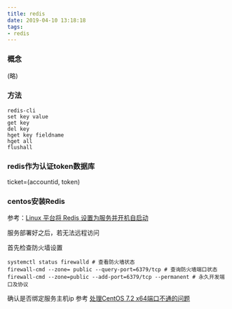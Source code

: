 ```yaml
---
title: redis
date: 2019-04-10 13:18:18
tags:
- redis
---
```

### 概念
(略)
### 方法
```
redis-cli 
set key value
get key
del key
hget key fieldname
hget all
flushall
```
### redis作为认证token数据库
ticket=(accountid, token)

### centos安装Redis
参考：[Linux 平台将 Redis 设置为服务并开机自启动
](https://blog.csdn.net/Mrqiang9001/article/details/80295261)

服务部署好之后，若无法远程访问

首先检查防火墙设置
```
systemctl status firewalld # 查看防火墙状态
firewall-cmd --zone= public --query-port=6379/tcp # 查询防火墙端口状态
firewall-cmd --zone=public --add-port=6379/tcp --permanent # 永久开发端口及协议
```
确认是否绑定服务主机ip 参考 [处理CentOS 7.2 x64端口不通的问题](https://www.jianshu.com/p/c64839414623)
